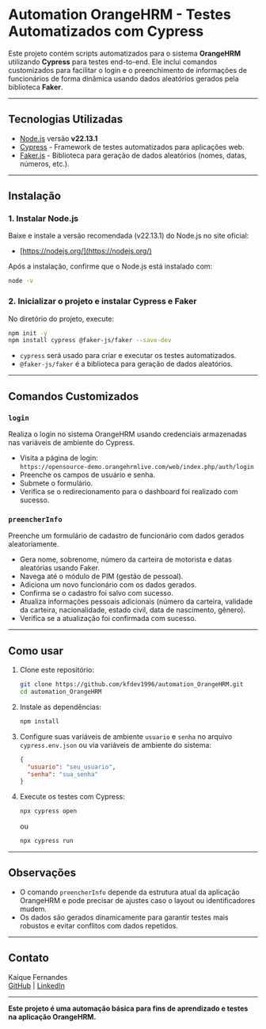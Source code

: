 
# Automation OrangeHRM - Testes Automatizados com Cypress

Este projeto contém scripts automatizados para o sistema **OrangeHRM** utilizando **Cypress** para testes end-to-end. Ele inclui comandos customizados para facilitar o login e o preenchimento de informações de funcionários de forma dinâmica usando dados aleatórios gerados pela biblioteca **Faker**.

---

## Tecnologias Utilizadas

- [Node.js](https://nodejs.org/) versão **v22.13.1**
- [Cypress](https://www.cypress.io/) - Framework de testes automatizados para aplicações web.
- [Faker.js](https://github.com/faker-js/faker) - Biblioteca para geração de dados aleatórios (nomes, datas, números, etc.).

---

## Instalação

### 1. Instalar Node.js

Baixe e instale a versão recomendada (v22.13.1) do Node.js no site oficial:

- [https://nodejs.org/](https://nodejs.org/)

Após a instalação, confirme que o Node.js está instalado com:

```bash
node -v
```

### 2. Inicializar o projeto e instalar Cypress e Faker

No diretório do projeto, execute:

```bash
npm init -y
npm install cypress @faker-js/faker --save-dev
```

- `cypress` será usado para criar e executar os testes automatizados.
- `@faker-js/faker` é a biblioteca para geração de dados aleatórios.

---

## Comandos Customizados

### `login`

Realiza o login no sistema OrangeHRM usando credenciais armazenadas nas variáveis de ambiente do Cypress.

- Visita a página de login:  
  `https://opensource-demo.orangehrmlive.com/web/index.php/auth/login`
- Preenche os campos de usuário e senha.
- Submete o formulário.
- Verifica se o redirecionamento para o dashboard foi realizado com sucesso.

### `preencherInfo`

Preenche um formulário de cadastro de funcionário com dados gerados aleatoriamente.

- Gera nome, sobrenome, número da carteira de motorista e datas aleatórias usando Faker.
- Navega até o módulo de PIM (gestão de pessoal).
- Adiciona um novo funcionário com os dados gerados.
- Confirma se o cadastro foi salvo com sucesso.
- Atualiza informações pessoais adicionais (número da carteira, validade da carteira, nacionalidade, estado civil, data de nascimento, gênero).
- Verifica se a atualização foi confirmada com sucesso.

---

## Como usar

1. Clone este repositório:
   ```bash
   git clone https://github.com/kfdev1996/automation_OrangeHRM.git
   cd automation_OrangeHRM
   ```
2. Instale as dependências:
   ```bash
   npm install
   ```
3. Configure suas variáveis de ambiente `usuario` e `senha` no arquivo `cypress.env.json` ou via variáveis de ambiente do sistema:
   ```json
   {
     "usuario": "seu_usuario",
     "senha": "sua_senha"
   }
   ```
4. Execute os testes com Cypress:
   ```bash
   npx cypress open
   ```
   ou
   ```bash
   npx cypress run
   ```

---

## Observações

- O comando `preencherInfo` depende da estrutura atual da aplicação OrangeHRM e pode precisar de ajustes caso o layout ou identificadores mudem.
- Os dados são gerados dinamicamente para garantir testes mais robustos e evitar conflitos com dados repetidos.

---

## Contato

Kaíque Fernandes  
[GitHub](https://github.com/kfdev1996) | [LinkedIn](https://www.linkedin.com/in/kaiquefernandess/)

---

**Este projeto é uma automação básica para fins de aprendizado e testes na aplicação OrangeHRM.**
